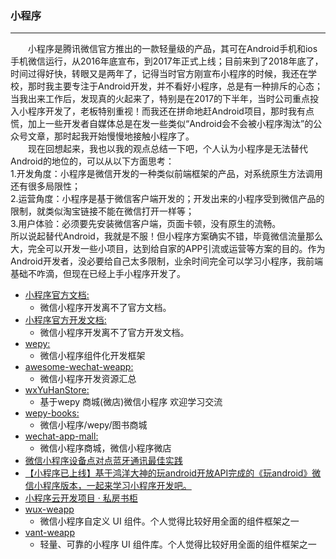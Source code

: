### 小程序 
  ---
&emsp;&emsp;小程序是腾讯微信官方推出的一款轻量级的产品，其可在Android手机和ios手机微信运行，从2016年底宣布，到2017年正式上线；目前来到了2018年底了，时间过得好快，转眼又是两年了，记得当时官方刚宣布小程序的时候，我还在学校，那时我主要专注于Android开发，并不看好小程序，总是有一种排斥的心态；当我出来工作后，发现真的火起来了，特别是在2017的下半年，当时公司重点投入小程序开发了，老板特别重视！而我还在拼命地赶Android项目，那时我有点慌，加上一些开发者自媒体总是在发一些类似“Android会不会被小程序淘汰”的公众号文章，那时起我开始慢慢地接触小程序了。<br>&emsp;&emsp;现在回想起来，我也以我的观点总结一下吧，个人认为小程序是无法替代Android的地位的，可以从以下方面思考：<br>
1.开发角度：小程序是微信开发的一种类似前端框架的产品，对系统原生方法调用还有很多局限性；<br>2.运营角度：小程序是基于微信客户端开发的；开发出来的小程序受到微信产品的限制，就类似淘宝链接不能在微信打开一样等；<br>3.用户体验：必须要先安装微信客户端，页面卡顿，没有原生的流畅。<br>所以说起替代Android，我就是不服！但小程序方案确实不错，毕竟微信流量那么大，完全可以开发一些小项目，达到给自家的APP引流或运营等方案的目的。作为Android开发者，没必要给自己太多限制，业余时间完全可以学习小程序，我前端基础不咋滴，但现在已经上手小程序开发了。

* [小程序官方文档:](https://mp.weixin.qq.com/debug/wxadoc/introduction/index.html?t=2018313)
    * 微信小程序开发离不了官方文档。
* [小程序官方开发文档:](https://mp.weixin.qq.com/debug/wxadoc/dev/index.html?t=20171117)
    * 微信小程序开发离不了官方开发文档。
* [wepy:](https://github.com/Tencent/wepy)
    * 微信小程序组件化开发框架
* [awesome-wechat-weapp:](https://github.com/justjavac/awesome-wechat-weapp)
    * 微信小程序开发资源汇总
* [wxYuHanStore:](https://github.com/dyq086/wxYuHanStore)
    * 基于wepy 商城(微店)微信小程序 欢迎学习交流
* [wepy-books:](https://github.com/KingJeason/wepy-books)
    * 微信小程序/wepy/图书商城
* [wechat-app-mall:](https://github.com/EastWorld/wechat-app-mall)
    * 微信小程序商城，微信小程序微店
* [微信小程序设备点对点蓝牙通讯最佳实践](https://github.com/Vuchan/wx-ble)
* [【小程序已上线】基于鸿洋大神的玩android开放API完成的《玩android》微信小程序版本，一起来学习小程序开发吧。](https://github.com/mtjsoft/wanandroid)
* [小程序云开发项目 · 私房书柜](https://github.com/Tencent-CloudEDU/WXCloud-bookcase)
* [wux-weapp](https://github.com/wux-weapp/wux-weapp)
    * 微信小程序自定义 UI 组件。个人觉得比较好用全面的组件框架之一
* [vant-weapp](https://github.com/youzan/vant-weapp)
    * 轻量、可靠的小程序 UI 组件库。个人觉得比较好用全面的组件框架之一

















